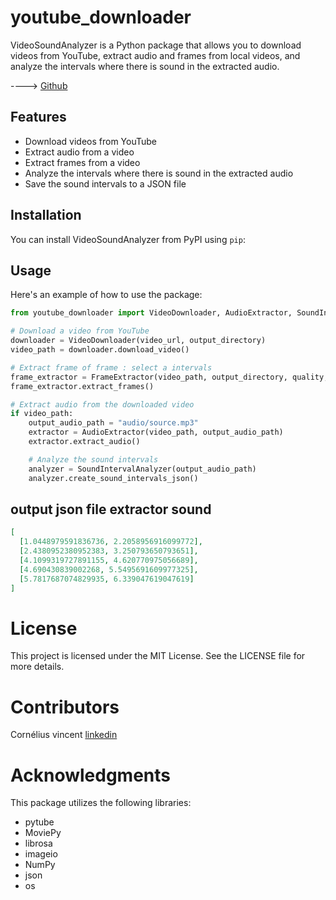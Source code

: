 # youtube_downloader

VideoSoundAnalyzer is a Python package that allows you to download videos from YouTube, extract audio and frames from local videos, and analyze the intervals where there is sound in the extracted audio.

----> [Github](https://github.com/Cornelius-BobCat/package-video-downloader)

## Features

- Download videos from YouTube
- Extract audio from a video
- Extract frames from a video
- Analyze the intervals where there is sound in the extracted audio
- Save the sound intervals to a JSON file

## Installation

You can install VideoSoundAnalyzer from PyPI using `pip`:

## Usage

Here's an example of how to use the package:

```python
from youtube_downloader import VideoDownloader, AudioExtractor, SoundIntervalAnalyzer

# Download a video from YouTube
downloader = VideoDownloader(video_url, output_directory)
video_path = downloader.download_video()

# Extract frame of frame : select a intervals
frame_extractor = FrameExtractor(video_path, output_directory, quality, oneperframe )
frame_extractor.extract_frames()

# Extract audio from the downloaded video
if video_path:
    output_audio_path = "audio/source.mp3"
    extractor = AudioExtractor(video_path, output_audio_path)
    extractor.extract_audio()

    # Analyze the sound intervals
    analyzer = SoundIntervalAnalyzer(output_audio_path)
    analyzer.create_sound_intervals_json()
```

## output json file extractor sound

```json
[
  [1.0448979591836736, 2.2058956916099772],
  [2.4380952380952383, 3.250793650793651],
  [4.1099319727891155, 4.620770975056689],
  [4.690430839002268, 5.5495691609977325],
  [5.7817687074829935, 6.339047619047619]
]
```

# License

This project is licensed under the MIT License. See the LICENSE file for more details.

# Contributors

Cornélius vincent [linkedin](www.linkedin.com/in/corneliusvincent)

# Acknowledgments

This package utilizes the following libraries:

- pytube
- MoviePy
- librosa
- imageio
- NumPy
- json
- os
